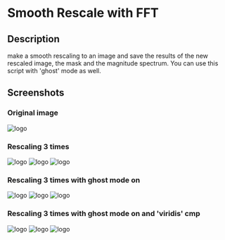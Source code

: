 # Smooth Rescale with FFT
## Description
make a smooth rescaling to an image and save the results of the new rescaled image, the mask and the magnitude spectrum.
You can use this script with 'ghost' mode as well. 
## Screenshots

### Original image 
![logo](https://github.com/koralbaron/Smooth-Rescale-with-FFT/blob/main/example_img.png)

### Rescaling 3 times 
![logo](https://github.com/koralbaron/Smooth-Rescale-with-FFT/blob/main/example_rescale_gray/Rescaled__Img.png)
![logo](https://github.com/koralbaron/Smooth-Rescale-with-FFT/blob/main/example_rescale_gray/Magnitude_Spectrum__Img.png)
![logo](https://github.com/koralbaron/Smooth-Rescale-with-FFT/blob/main/example_rescale_gray/Mask_Magnitude_Spectrum__Img.png)

### Rescaling 3 times with ghost mode on
![logo](https://github.com/koralbaron/Smooth-Rescale-with-FFT/blob/main/example_ghost_rescale_gray/Rescaled_Img.png)
![logo](https://github.com/koralbaron/Smooth-Rescale-with-FFT/blob/main/example_ghost_rescale_gray/Magnitude_Spectrum_Img.png)
![logo](https://github.com/koralbaron/Smooth-Rescale-with-FFT/blob/main/example_ghost_rescale_gray/Mask_Magnitude_Spectrum_Img.png)

### Rescaling 3 times with ghost mode on and 'viridis' cmp
![logo](https://github.com/koralbaron/Smooth-Rescale-with-FFT/blob/main/example_ghost_rescale_viridis/Rescaled_Img.png)
![logo](https://github.com/koralbaron/Smooth-Rescale-with-FFT/blob/main/example_ghost_rescale_viridis/Magnitude_Spectrum_Img.png)
![logo](https://github.com/koralbaron/Smooth-Rescale-with-FFT/blob/main/example_ghost_rescale_viridis/Mask_Magnitude_Spectrum_Img.png)


